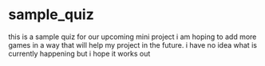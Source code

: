 # sample_quiz
this is a sample quiz for our upcoming mini project
i am hoping to add more games in a way that will help my project in the future. 
i have no idea what is currently happening but i hope it works out
